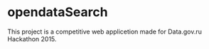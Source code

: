 # opendataSearch

This project is a competitive web applicetion made for Data.gov.ru Hackathon 2015. 
